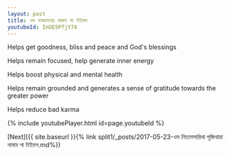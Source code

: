 ```yaml
---
layout: post
title: ওম ভাজাসনায় নামায গা টাইমস
youtubeId: InOE5PfjY74
---
```

 
 
Helps get goodness, bliss and peace and God's blessings
 
Helps remain focused, help generate inner energy 
 
Helps boost physical and mental health 
 
Helps remain grounded and generates a sense of gratitude towards the greater power 
 
Helps reduce bad karma
 
 
 
 


{% include youtubePlayer.html id=page.youtubeId %}
 
[Next]({{ site.baseurl }}{% link  split1/_posts/2017-05-23-ওম নিত্যমসারিথা পূজিথায়া নামায গা টাইমস.md%})
 

